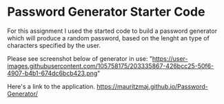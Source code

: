 # Password Generator Starter Code


For this assignment I used the started code to build a password generator which will produce a random password, 
based on the lenght an type of characters specified by the user.

Please see screenshot below of generator in use:
"https://user-images.githubusercontent.com/105758175/203335867-426bcc25-50f6-4907-b4b1-674dc6bcb423.png"


Here's a link to the application.
https://mauritzmaj.github.io/Password-Generator/

